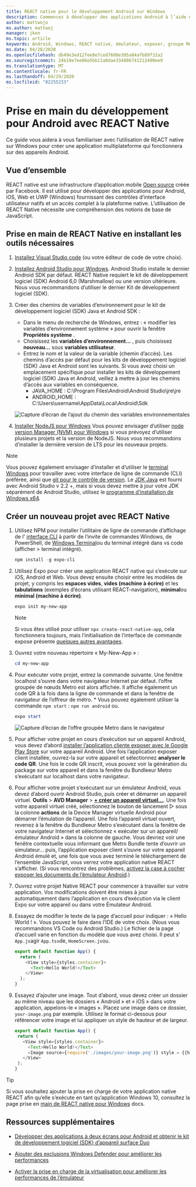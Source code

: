 ```yaml
---
title: REACT native pour le développement Android sur Windows
description: Commencez à développer des applications Android à l’aide de Xamarin native sur Windows.
author: mattwojo
ms.author: mattwoj
manager: jken
ms.topic: article
keywords: Android, Windows, REACT native, émulateur, exposer, groupe Metro, terminal
ms.date: 04/28/2020
ms.openlocfilehash: db49e3ed12fee8e7ced7680e305a84afb89f32a2
ms.sourcegitcommit: 24b19e7ee06e5bb11a0dae334806741212490ee9
ms.translationtype: MT
ms.contentlocale: fr-FR
ms.lasthandoff: 04/29/2020
ms.locfileid: "82255233"
---
```

# <a name="get-started-developing-for-android-using-react-native"></a>Prise en main du développement pour Android avec REACT Native

Ce guide vous aidera à vous familiariser avec l’utilisation de REACT native sur Windows pour créer une application multiplateforme qui fonctionnera sur des appareils Android.

## <a name="overview"></a>Vue d’ensemble

REACT native est une infrastructure d’application mobile [Open source](https://github.com/facebook/react-native) créée par Facebook. Il est utilisé pour développer des applications pour Android, iOS, Web et UWP (Windows) fournissant des contrôles d’interface utilisateur natifs et un accès complet à la plateforme native. L’utilisation de REACT Native nécessite une compréhension des notions de base de JavaScript.

## <a name="get-started-with-react-native-by-installing-required-tools"></a>Prise en main de REACT Native en installant les outils nécessaires

1. [Installez Visual Studio code](https://code.visualstudio.com) (ou votre éditeur de code de votre choix).

2. [Installez Android Studio pour Windows](https://developer.android.com/studio). Android Studio installe le dernier Android SDK par défaut. REACT Native requiert le kit de développement logiciel (SDK) Android 6,0 (Marshmallow) ou une version ultérieure. Nous vous recommandons d’utiliser le dernier Kit de développement logiciel (SDK).

3. Créer des chemins de variables d’environnement pour le kit de développement logiciel (SDK) Java et Android SDK :
    - Dans le menu de recherche de Windows, entrez : « modifier les variables d’environnement système » pour ouvrir la fenêtre **Propriétés système** .
    - Choisissez les **variables d’environnement...** , puis choisissez **nouveau...** sous **variables utilisateur**.
    - Entrez le nom et la valeur de la variable (chemin d’accès). Les chemins d’accès par défaut pour les kits de développement logiciel (SDK) Java et Android sont les suivants. Si vous avez choisi un emplacement spécifique pour installer les kits de développement logiciel (SDK) Java et Android, veillez à mettre à jour les chemins d’accès aux variables en conséquence.
        - JAVA_HOME : C:\Program Files\Android\Android Studio\jre\jre
        - ANDROID_HOME : C:\Users\username\AppData\Local\Android\Sdk

    ![Capture d’écran de l’ajout du chemin des variables environnementales](../images/add-environmental-variable-path.png)

4. [Installer NodeJS pour Windows](https://nodejs.org/en/) Vous pouvez envisager d’utiliser [node version Manager (NVM) pour Windows](https://github.com/coreybutler/nvm-windows#node-version-manager-nvm-for-windows) si vous prévoyez d’utiliser plusieurs projets et la version de NodeJS. Nous vous recommandons d’installer la dernière version de LTS pour les nouveaux projets.

> [!NOTE]
> Vous pouvez également envisager d’installer et d’utiliser le [terminal Windows](https://www.microsoft.com/p/windows-terminal-preview/9n0dx20hk701?activetab=pivot:overviewtab) pour travailler avec votre interface de ligne de commande (CLI) préférée, ainsi que [git pour le contrôle de version](https://git-scm.com/downloads). Le [JDK Java](https://www.oracle.com/java/technologies/javase-downloads.html) est fourni avec Android Studio v 2.2 +, mais si vous devez mettre à jour votre JDK séparément de Android Studio, utilisez le [programme d’installation de Windows x64](https://www.oracle.com/java/technologies/javase-jdk14-downloads.html).

## <a name="create-a-new-project-with-react-native"></a>Créer un nouveau projet avec REACT Native

1. Utilisez NPM pour installer l’utilitaire de ligne de commande d’affichage de l' [interface CLI](https://docs.expo.io/versions/latest/) à partir de l’invite de commandes Windows, de PowerShell, de [Windows Terminal](https://www.microsoft.com/p/windows-terminal-preview/9n0dx20hk701?activetab=pivot:overviewtab)ou du terminal intégré dans vs code (afficher > terminal intégré).

    ```powershell
    npm install -g expo-cli
    ```

2. Utilisez Expo pour créer une application REACT native qui s’exécute sur iOS, Android et Web. Vous devez ensuite choisir entre les modèles de projet, y compris les **espaces vides**, **vides (machine à écrire)** et les **tabulations** (exemples d’écrans utilisant REACT-navigation), **minimal**ou **minimal (machine à écrire)**.

    ```powershell
    expo init my-new-app
    ```

    > [!NOTE]
    > Si vous êtes utilisé pour utiliser `npx create-react-native-app`, cela fonctionnera toujours, mais l’initialisation de l’interface de commande expose présente [quelques autres avantages](https://github.com/react-native-community/discussions-and-proposals/issues/23).

3. Ouvrez votre nouveau répertoire « My-New-App » :

    ```powershell
    cd my-new-app
    ```

4. Pour exécuter votre projet, entrez la commande suivante. Une fenêtre localhost s’ouvre dans votre navigateur Internet par défaut. l’offre groupée de nœuds Metro est alors affichée. Il affiche également un code QR à la fois dans la ligne de commande et dans la fenêtre de navigateur de l’offreur de métro. * Vous pouvez également utiliser la commande `npm start` : `npm run android` ou.

     ```powershell
    expo start
    ```

    ![Capture d’écran de l’offre groupée Metro dans le navigateur](../images/metro-bundler.png)

5. Pour afficher votre projet en cours d’exécution sur un appareil Android, vous devez d’abord [installer l’application cliente exposer avec le Google Play Store](https://play.google.com/store/apps/details?id=host.exp.exponent&hl=en_US) sur votre appareil Android. Une fois l’application exposer client installée, ouvrez-la sur votre appareil et sélectionnez **analyser le code QR**. Une fois le code QR inscrit, vous pouvez voir la génération du package sur votre appareil et dans la fenêtre du Bundleeur Metro s’exécutant sur localhost dans votre navigateur.

6. Pour afficher votre projet s’exécutant sur un émulateur Android, vous devez d’abord ouvrir Android Studio, puis créer et démarrer un appareil virtuel. **Outils** > **AVD Manager** > **[+ créer un appareil virtuel...](https://developer.android.com/studio/run/managing-avds#createavd)**. Une fois votre appareil virtuel créé, sélectionnez le bouton de lancement ▷ sous la colonne **actions** de la Device Manager virtuelle Android pour démarrer l’émulation de l’appareil. Une fois l’appareil virtuel ouvert, revenez à la fenêtre du Bundleeur Metro s’exécutant dans la fenêtre de votre navigateur Internet et sélectionnez « exécuter sur un appareil/émulateur Android » dans la colonne de gauche. Vous devriez voir une fenêtre contextuelle vous informant que Metro Bundle tente d’ouvrir un simulateur... puis, l’application exposer client s’ouvre sur votre appareil Android émulé et, une fois que vous avez terminé le téléchargement de l’ensemble JavaScript, vous verrez votre application native REACT s’afficher. (Si vous rencontrez des problèmes, [activez la case à cocher exposer les documents de l’émulateur Android](https://docs.expo.io/workflow/android-studio-emulator/).)

7. Ouvrez votre projet Native REACT pour commencer à travailler sur votre application. Vos modifications doivent être mises à jour automatiquement dans l’application en cours d’exécution via le client Expo sur votre appareil ou dans votre Émulateur Android.

8. Essayez de modifier le texte de la page d’accueil pour indiquer : « Hello World ! ». Vous pouvez le faire dans l’IDE de votre choix. (Nous vous recommandons VS Code ou Android Studio.) Le fichier de la page d’accueil varie en fonction du modèle que vous avez choisi. Il peut s' `App.js`agir `App.tsx`de, `HomeScreen.js`ou.

    ```typescript
    export default function App() {
      return (
        <View style={styles.container}>
          <Text>Hello World!</Text>
        </View>
      );
    }
    ```

9. Essayez d’ajouter une image. Tout d’abord, vous devez créer un dossier au même niveau que les dossiers « Android » et « iOS » dans votre application, appelons-le « images ». Placez une image dans ce dossier, `your-image.png` par exemple. Utilisez le format ci-dessous pour référencer votre image et lui appliquer un style de hauteur et de largeur.

     ```typescript
    export default function App() {
      return (
        <View style={styles.container}>
          <Text>Hello World!</Text>
          <Image source={require('./images/your-image.png')} style = {{height: 200, width: 250, }} />
        </View>
      );
    }
    ```

> [!TIP]
> Si vous souhaitez ajouter la prise en charge de votre application native REACT afin qu’elle s’exécute en tant qu’application Windows 10, consultez la page prise en [main de REACT native pour Windows](https://microsoft.github.io/react-native-windows/docs/getting-started) docs.

## <a name="additional-resources"></a>Ressources supplémentaires

- [Développer des applications à deux écrans pour Android et obtenir le kit de développement logiciel (SDK) d’appareil surface Duo](https://docs.microsoft.com/dual-screen/android/)

- [Ajouter des exclusions Windows Defender pour améliorer les performances](defender-settings.md)

- [Activer la prise en charge de la virtualisation pour améliorer les performances de l’émulateur](emulator.md#enable-virtualization-support)
